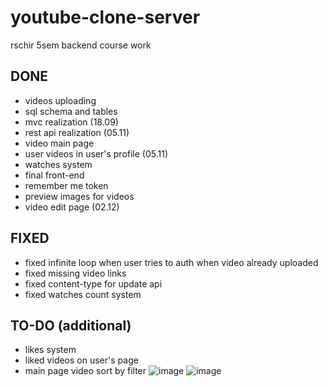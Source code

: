 # youtube-clone-server
rschir 5sem backend course work 
## DONE
- videos uploading
- sql schema and tables
- mvc realization (18.09)
- rest api realization (05.11)
- video main page
- user videos in user's profile (05.11)
- watches system
- final front-end
- remember me token
- preview images for videos
- video edit page (02.12)

## FIXED
- fixed infinite loop when user tries to auth when video already uploaded
- fixed missing video links
- fixed content-type for update api
- fixed watches count system

## TO-DO (additional)
- likes system
- liked videos on user's page
- main page video sort by filter
![image](https://github.com/yofujitsu/youtube-clone-server/assets/78373273/d1c377be-4a74-4653-b959-5c7df9eed757)
![image](https://github.com/yofujitsu/youtube-clone-server/assets/78373273/ac203d64-5262-42e7-abff-c9b5fc1edefd)



